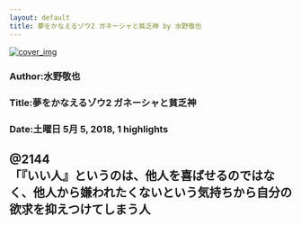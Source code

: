```yaml
---
layout: default
title: 夢をかなえるゾウ2 ガネーシャと貧乏神 by 水野敬也
---
```


[![cover_img](http://images-jp.amazon.com/images/P/B00CHIL9KS.09.MZZZZZZZ.jpg)](https://www.amazon.co.jp/dp/B00CHIL9KS)  
### Author:水野敬也  
### Title:夢をかなえるゾウ2 ガネーシャと貧乏神  
### Date:土曜日 5月 5, 2018, 1 highlights
  
@2144  
「『いい人』というのは、他人を喜ばせるのではなく、他人から嫌われたくないという気持ちから自分の欲求を抑えつけてしまう人  
----